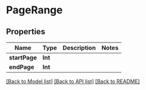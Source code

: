 # PageRange

## Properties
Name | Type | Description | Notes
------------ | ------------- | ------------- | -------------
**startPage** | **Int** |  | 
**endPage** | **Int** |  | 

[[Back to Model list]](../README.md#documentation-for-models) [[Back to API list]](../README.md#documentation-for-api-endpoints) [[Back to README]](../README.md)


